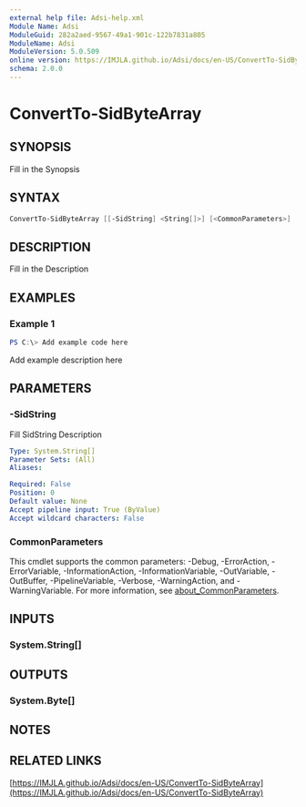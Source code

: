 ```yaml
---
external help file: Adsi-help.xml
Module Name: Adsi
ModuleGuid: 282a2aed-9567-49a1-901c-122b7831a805
ModuleName: Adsi
ModuleVersion: 5.0.509
online version: https://IMJLA.github.io/Adsi/docs/en-US/ConvertTo-SidByteArray
schema: 2.0.0
---
```


# ConvertTo-SidByteArray

## SYNOPSIS
Fill in the Synopsis

## SYNTAX

```powershell
ConvertTo-SidByteArray [[-SidString] <String[]>] [<CommonParameters>]
```

## DESCRIPTION
Fill in the Description

## EXAMPLES

### Example 1
```powershell
PS C:\> Add example code here
```

Add example description here

## PARAMETERS

### -SidString
Fill SidString Description

```yaml
Type: System.String[]
Parameter Sets: (All)
Aliases:

Required: False
Position: 0
Default value: None
Accept pipeline input: True (ByValue)
Accept wildcard characters: False
```

### CommonParameters
This cmdlet supports the common parameters: -Debug, -ErrorAction, -ErrorVariable, -InformationAction, -InformationVariable, -OutVariable, -OutBuffer, -PipelineVariable, -Verbose, -WarningAction, and -WarningVariable. For more information, see [about_CommonParameters](http://go.microsoft.com/fwlink/?LinkID=113216).

## INPUTS

### System.String[]

## OUTPUTS

### System.Byte[]

## NOTES

## RELATED LINKS

[https://IMJLA.github.io/Adsi/docs/en-US/ConvertTo-SidByteArray](https://IMJLA.github.io/Adsi/docs/en-US/ConvertTo-SidByteArray)


